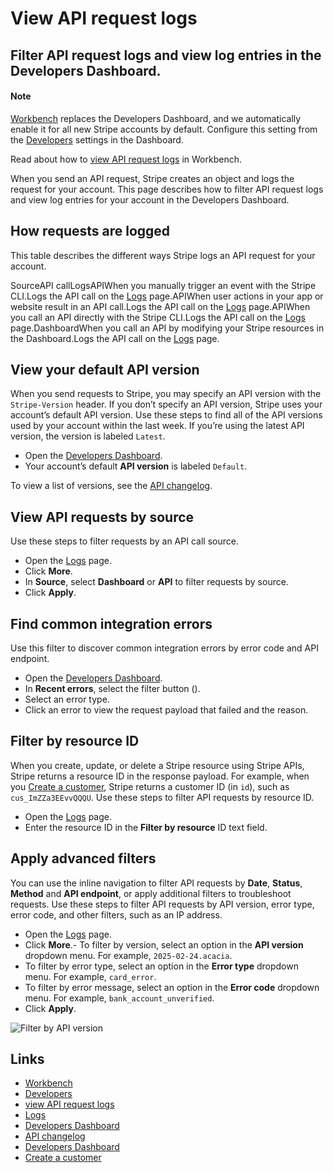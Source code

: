 # View API request logs

## Filter API request logs and view log entries in the Developers Dashboard.

#### Note

[Workbench](https://docs.stripe.com/workbench) replaces the Developers
Dashboard, and we automatically enable it for all new Stripe accounts by
default. Configure this setting from the
[Developers](https://dashboard.stripe.com/settings/developers) settings in the
Dashboard.

Read about how to [view API request
logs](https://docs.stripe.com/workbench#request-logs) in Workbench.

When you send an API request, Stripe creates an object and logs the request for
your account. This page describes how to filter API request logs and view log
entries for your account in the Developers Dashboard.

## How requests are logged

This table describes the different ways Stripe logs an API request for your
account.

SourceAPI callLogsAPIWhen you manually trigger an event with the Stripe CLI.Logs
the API call on the [Logs](https://dashboard.stripe.com/logs) page.APIWhen user
actions in your app or website result in an API call.Logs the API call on the
[Logs](https://dashboard.stripe.com/logs) page.APIWhen you call an API directly
with the Stripe CLI.Logs the API call on the
[Logs](https://dashboard.stripe.com/logs) page.DashboardWhen you call an API by
modifying your Stripe resources in the Dashboard.Logs the API call on the
[Logs](https://dashboard.stripe.com/logs) page.
## View your default API version

When you send requests to Stripe, you may specify an API version with the
`Stripe-Version` header. If you don’t specify an API version, Stripe uses your
account’s default API version. Use these steps to find all of the API versions
used by your account within the last week. If you’re using the latest API
version, the version is labeled `Latest`.

- Open the [Developers Dashboard](https://dashboard.stripe.com/developers).
- Your account’s default **API version** is labeled `Default`.

To view a list of versions, see the [API
changelog](https://docs.stripe.com/upgrades#api-versions).

## View API requests by source

Use these steps to filter requests by an API call source.

- Open the [Logs](https://dashboard.stripe.com/logs) page.
- Click **More**.
- In **Source**, select **Dashboard** or **API** to filter requests by source.
- Click **Apply**.

## Find common integration errors

Use this filter to discover common integration errors by error code and API
endpoint.

- Open the [Developers Dashboard](https://dashboard.stripe.com/).
- In **Recent errors**, select the filter button ().
- Select an error type.
- Click an error to view the request payload that failed and the reason.

## Filter by resource ID

When you create, update, or delete a Stripe resource using Stripe APIs, Stripe
returns a resource ID in the response payload. For example, when you [Create a
customer](https://docs.stripe.com/api/customers/create), Stripe returns a
customer ID (in `id`), such as `cus_ImZZa3EEvvQQQU`. Use these steps to filter
API requests by resource ID.

- Open the [Logs](https://dashboard.stripe.com/logs) page.
- Enter the resource ID in the **Filter by resource** ID text field.

## Apply advanced filters

You can use the inline navigation to filter API requests by **Date**,
**Status**, **Method** and **API endpoint**, or apply additional filters to
troubleshoot requests. Use these steps to filter API requests by API version,
error type, error code, and other filters, such as an IP address.

- Open the [Logs](https://dashboard.stripe.com/logs) page.
- Click **More**.- To filter by version, select an option in the **API version**
dropdown menu. For example, `2025-02-24.acacia`.
- To filter by error type, select an option in the **Error type** dropdown menu.
For example, `card_error`.
- To filter by error message, select an option in the **Error code** dropdown
menu. For example, `bank_account_unverified`.
- Click **Apply**.

![Filter by API
version](https://b.stripecdn.com/docs-statics-srv/assets/dashboard-api-version.2db0c042c6ecb829a34870d93a452aa1.png)

## Links

- [Workbench](https://docs.stripe.com/workbench)
- [Developers](https://dashboard.stripe.com/settings/developers)
- [view API request logs](https://docs.stripe.com/workbench#request-logs)
- [Logs](https://dashboard.stripe.com/logs)
- [Developers Dashboard](https://dashboard.stripe.com/developers)
- [API changelog](https://docs.stripe.com/upgrades#api-versions)
- [Developers Dashboard](https://dashboard.stripe.com/)
- [Create a customer](https://docs.stripe.com/api/customers/create)